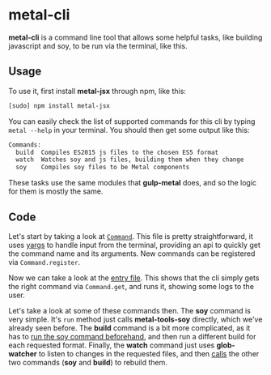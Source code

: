 # metal-cli

**metal-cli** is a command line tool that allows some helpful tasks, like
building javascript and soy, to be run via the terminal, like this.

## Usage

To use it, first install **metal-jsx** through npm, like this:
```sh
[sudo] npm install metal-jsx
```

You can easily check the list of supported commands for this cli by typing
`metal --help` in your terminal. You should then get some output like this:

```sh
Commands:
  build  Compiles ES2015 js files to the chosen ES5 format
  watch  Watches soy and js files, building them when they change
  soy    Compiles soy files to be Metal components
```

These tasks use the same modules that **gulp-metal** does, and so the logic for
them is mostly the same.

## Code

Let's start by taking a look at [`Command`](https://github.com/metal/metal-cli/blob/b4428aeaaa5ef61a8f31272a0f1e009504e1fba6/lib/Command.js#L8).
This file is pretty straightforward, it uses
[yargs](http://npmjs.com/package/yargs) to handle input from the terminal,
providing an api to quickly get the command name and its arguments. New commands
can be registered via `Command.register`.

Now we can take a look at the [entry file](https://github.com/metal/metal-cli/blob/b4428aeaaa5ef61a8f31272a0f1e009504e1fba6/index.js).
This shows that the cli simply gets the right command via `Command.get`, and
runs it, showing some logs to the user.

Let's take a look at some of these commands then. The **soy** command is very
simple. It's `run` method just calls **metal-tools-soy** directly, which we've
already seen before. The **build** command is a bit more complicated, as it has
to [run the soy command beforehand](https://github.com/metal/metal-cli/blob/b4428aeaaa5ef61a8f31272a0f1e009504e1fba6/lib/commands/build/build.js#L14),
and then run a different build for each requested format. Finally, the **watch**
command just uses **glob-watcher** to listen to changes in the requested files,
and then [calls](https://github.com/metal/metal-cli/blob/b4428aeaaa5ef61a8f31272a0f1e009504e1fba6/lib/commands/build/watch.js#L14)
the other two commands (**soy** and **build**) to rebuild them.

